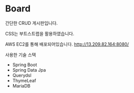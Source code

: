 # Board

간단한 CRUD 게시판입니다.

CSS는 부트스트랩을 활용하였습니다.

AWS EC2를 통해 배포되어있습니다.
http://13.209.82.164:8080/

사용한 기술 스택
* Spring Boot
* Spring Data Jpa
* Querydsl
* ThymeLeaf
* MariaDB
